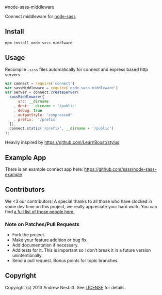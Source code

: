 #node-sass-middleware

Connect middleware for [node-sass](https://github.com/sass/node-sass)

## Install

    npm install node-sass-middlware

## Usage

Recompile `.scss` files automatically for connect and express based http servers

```javascript
var connect = require('connect')
var sassMiddleware = require('node-sass-middleware')
var server = connect.createServer(
  sassMiddleware({
      src: __dirname
    , dest: __dirname + '/public'
    , debug: true
    , outputStyle: 'compressed'
    , prefix:  '/prefix'
  }),
  connect.static('/prefix', __dirname + '/public')
);
```

Heavily inspired by <https://github.com/LearnBoost/stylus>

## Example App

There is an example connect app here: <https://github.com/sass/node-sass-example>

## Contributors

We <3 our contributors! A special thanks to all those who have clocked in some dev time on this project, we really appreciate your hard work. You can find [a full list of those people here.](https://github.com/sass/node-sass/graphs/contributors)

### Note on Patches/Pull Requests

 * Fork the project.
 * Make your feature addition or bug fix.
 * Add documentation if necessary.
 * Add tests for it. This is important so I don't break it in a future version unintentionally.
 * Send a pull request. Bonus points for topic branches.

## Copyright

Copyright (c) 2013 Andrew Nesbitt. See [LICENSE](https://github.com/sass/node-sass-middleware/blob/master/LICENSE) for details.
